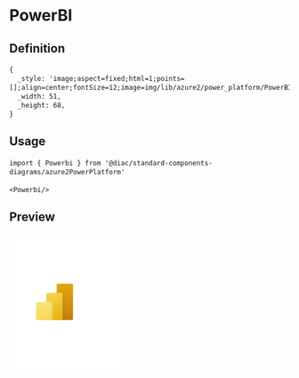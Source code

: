 # PowerBI

## Definition

```
{
  _style: 'image;aspect=fixed;html=1;points=[];align=center;fontSize=12;image=img/lib/azure2/power_platform/PowerBI.svg;strokeColor=none;',
  _width: 51,
  _height: 68,
}
```

## Usage

```
import { Powerbi } from '@diac/standard-components-diagrams/azure2PowerPlatform'

<Powerbi/>
```

## Preview

<img src="./powerbi.png" width="200"/>
